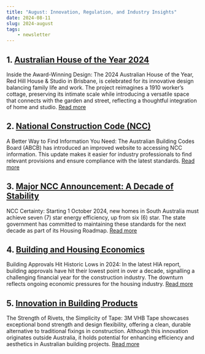 ```yaml
---
title: "August: Innovation, Regulation, and Industry Insights"
date: 2024-08-11
slug: 2024-august
tags:
    - newsletter
---
```


## 1. [Australian House of the Year 2024](https://housesawards.com.au/gallery/2024/australian-house-of-the-year/1V59FL1JZ59)
Inside the Award-Winning Design: The 2024 Australian House of the Year, Red Hill House & Studio in Brisbane, is celebrated for its innovative design balancing family life and work. The project reimagines a 1910 worker’s cottage, preserving its intimate scale while introducing a versatile space that connects with the garden and street, reflecting a thoughtful integration of home and studio.
[Read more](https://housesawards.com.au/gallery/2024/australian-house-of-the-year/1V59FL1JZ59)

## 2. [National Construction Code (NCC)](https://www.abcb.gov.au/news/2024/better-way-find-information-you-need)
A Better Way to Find Information You Need: The Australian Building Codes Board (ABCB) has introduced an improved website to accessing NCC information. This update makes it easier for industry professionals to find relevant provisions and ensure compliance with the latest standards.
[Read more](https://www.abcb.gov.au/news/2024/better-way-find-information-you-need)

## 3. [Major NCC Announcement: A Decade of Stability](https://plan.sa.gov.au/news/article/2024/national-construction-code-certainty)
NCC Certainty: Starting 1 October 2024, new homes in South Australia must achieve seven (7) star energy efficiency, up from six (6) star. The state government has committed to maintaining these standards for the next decade as part of its Housing Roadmap.
[Read more](https://plan.sa.gov.au/news/article/2024/national-construction-code-certainty)

## 4. [Building and Housing Economics](https://hia.com.au/our-industry/newsroom/economic-research-and-forecasting/2024/08/building-approvals-weakest-financial-year-in-over-a-decade)
Building Approvals Hit Historic Lows in 2024: In the latest HIA report, building approvals have hit their lowest point in over a decade, signalling a challenging financial year for the construction industry. The downturn reflects ongoing economic pressures for the housing industry.
[Read more](https://hia.com.au/our-industry/newsroom/economic-research-and-forecasting/2024/08/building-approvals-weakest-financial-year-in-over-a-decade)

## 5. [Innovation in Building Products](https://www.insideconstruction.com.au/news/latest-news/the-strength-of-rivets-the-simplicity-of-tape/)
The Strength of Rivets, the Simplicity of Tape: 3M VHB Tape showcases exceptional bond strength and design flexibility, offering a clean, durable alternative to traditional fixings in construction. Although this innovation originates outside Australia, it holds potential for enhancing efficiency and aesthetics in Australian building projects.
[Read more](https://www.insideconstruction.com.au/news/latest-news/the-strength-of-rivets-the-simplicity-of-tape/)

